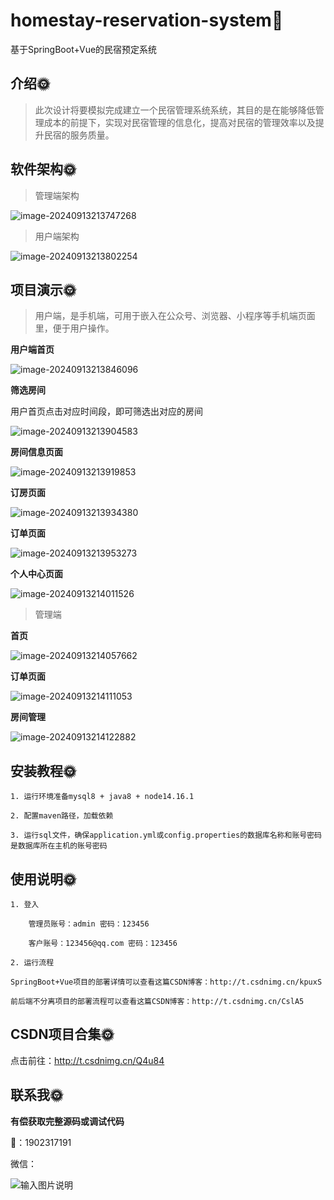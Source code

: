 # homestay-reservation-system🎂

基于SpringBoot+Vue的民宿预定系统

## 介绍🌞

> 此次设计将要模拟完成建立一个民宿管理系统系统，其目的是在能够降低管理成本的前提下，实现对民宿管理的信息化，提高对民宿的管理效率以及提升民宿的服务质量。

## 软件架构🌞

> 管理端架构

![image-20240913213747268](files/image-20240913213747268.png)

> 用户端架构

![image-20240913213802254](files/image-20240913213802254.png)

## 项目演示🌞

> 用户端，是手机端，可用于嵌入在公众号、浏览器、小程序等手机端页面里，便于用户操作。

**用户端首页**

![image-20240913213846096](files/image-20240913213846096.png)

**筛选房间**

用户首页点击对应时间段，即可筛选出对应的房间

![image-20240913213904583](files/image-20240913213904583.png)



**房间信息页面**

![image-20240913213919853](files/image-20240913213919853.png)

**订房页面**

![image-20240913213934380](files/image-20240913213934380.png)

**订单页面**

![image-20240913213953273](files/image-20240913213953273.png)

**个人中心页面**

![image-20240913214011526](files/image-20240913214011526.png)

> 管理端

**首页**

![image-20240913214057662](files/image-20240913214057662.png)

**订单页面**

![image-20240913214111053](files/image-20240913214111053.png)

**房间管理**

![image-20240913214122882](files/image-20240913214122882.png)

## 安装教程🌞

```
1. 运行环境准备mysql8 + java8 + node14.16.1

2. 配置maven路径，加载依赖

3. 运行sql文件，确保application.yml或config.properties的数据库名称和账号密码是数据库所在主机的账号密码
```



## 使用说明🌞

```
1. 登入

	管理员账号：admin 密码：123456

	客户账号：123456@qq.com 密码：123456
  
2. 运行流程

SpringBoot+Vue项目的部署详情可以查看这篇CSDN博客：http://t.csdnimg.cn/kpuxS

前后端不分离项目的部署流程可以查看这篇CSDN博客：http://t.csdnimg.cn/CslA5
```



## CSDN项目合集🌞

点击前往：http://t.csdnimg.cn/Q4u84



## 联系我🌞

**有偿获取完整源码或调试代码**

🐧：1902317191

微信：



![输入图片说明](https://gitee.com/luooin/liulangdongwujiuzhu/raw/main/files/image3.png)